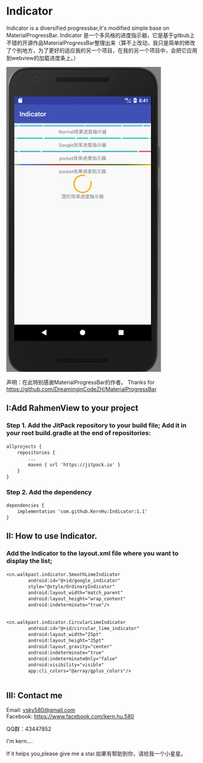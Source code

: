 # Indicator
Indicator is a diversified progressbar,it's modified simple base on MaterialProgressBar.
Indicator 是一个多风格的进度指示器，它是基于gitbub上不错的开源作品MaterialProgressBar整理出来（算不上改动，我只是简单的修改了个别地方，为了更好的适应我的另一个项目，在我的另一个项目中，会把它应用到webview的加载进度条上。）

![](https://github.com/KernHu/Indicator/raw/master/screenshot/demo1.gif)  

声明：在此特别感谢MaterialProgressBar的作者。
Thanks for https://github.com/DreaminginCodeZH/MaterialProgressBar

##  I:Add RahmenView to your project 

### Step 1. Add the JitPack repository to your build file; Add it in your root build.gradle at the end of repositories:
```
allprojects {
    repositories {
        ...
        maven { url 'https://jitpack.io' }
    }
}
```	
### Step 2. Add the dependency
```
dependencies {
    implementation 'com.github.KernHu:Indicator:1.1'
}
```	

## II: How to use Indicator.

### Add the Indicator to the layout.xml file where you want to display the list;


```  
<cn.walkpast.indicator.SmoothLimeIndicator
        android:id="@+id/google_indicator"
        style="@style/OrdinaryIndicator"
        android:layout_width="match_parent"
        android:layout_height="wrap_content"
        android:indeterminate="true"/>
        
```

```  
<cn.walkpast.indicator.CircularLimeIndicator
        android:id="@+id/circular_lime_indicator"
        android:layout_width="25pt"
        android:layout_height="25pt"
        android:layout_gravity="center"
        android:indeterminate="true"
        android:indeterminateOnly="false"
        android:visibility="visible"
        app:cli_colors="@array/gplus_colors"/>
        
```

## III: Contact me

Email: vsky580@gmail.com  
Facebook: https://www.facebook.com/kern.hu.580

QQ群：43447852

I'm kern....

If it helps you,please give me a star.如果有帮助到你，请给我一个小星星。

